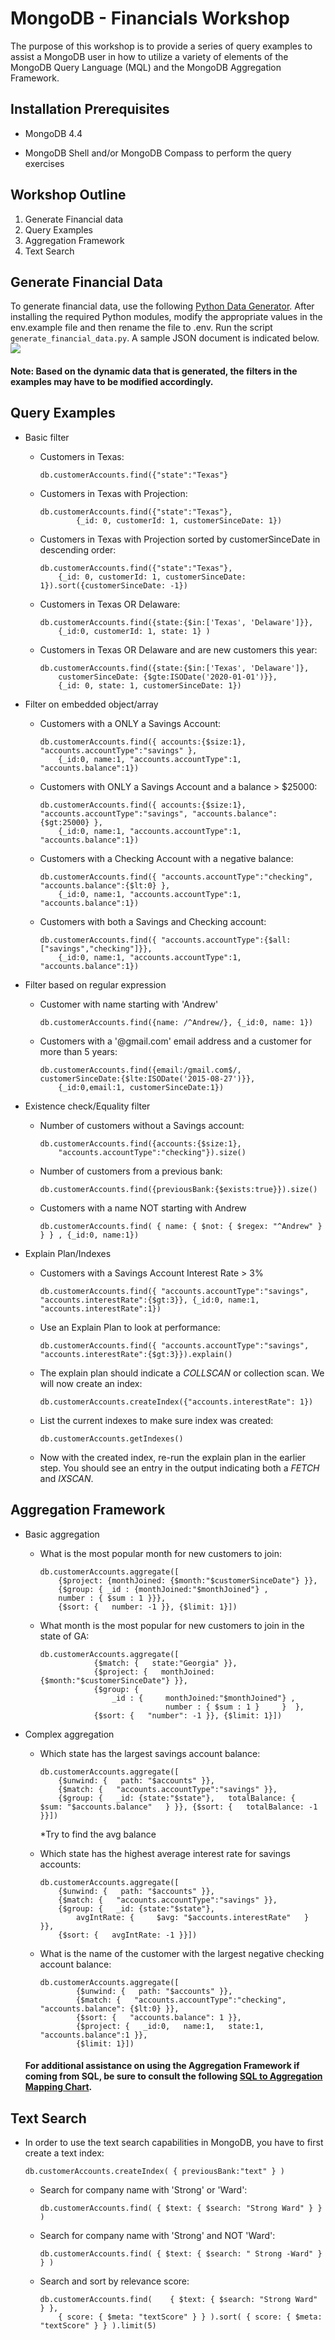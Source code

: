 # MongoDB - Financials Workshop

The purpose of this workshop is to provide a series of query examples to assist a MongoDB user in how
to utilize a variety of elements of the MongoDB Query Language (MQL) and the MongoDB Aggregation Framework.

## Installation Prerequisites
* MongoDB 4.4

* MongoDB Shell and/or MongoDB Compass to perform the query exercises

## Workshop Outline
1. Generate Financial data
2. Query Examples
3. Aggregation Framework
4. Text Search

## Generate Financial Data
To generate financial data, use the following [Python Data Generator](https://github.com/blainemincey/generate_sample_data).
After installing the required Python modules, modify the appropriate values in the env.example file and then
rename the file to .env.  Run the script ``generate_financial_data.py``.  A sample JSON document is indicated below.
![](img/samplejson.jpg)

#### Note: Based on the dynamic data that is generated, the filters in the examples may have to be modified accordingly.

## Query Examples
* Basic filter
    * Customers in Texas:
    
        ```
        db.customerAccounts.find({"state":"Texas"}
        ```
      
    * Customers in Texas with Projection:
    
        ```
        db.customerAccounts.find({"state":"Texas"}, 
                {_id: 0, customerId: 1, customerSinceDate: 1})
        ```
      
    * Customers in Texas with Projection sorted by customerSinceDate in descending order:
    
        ```
        db.customerAccounts.find({"state":"Texas"}, 
            {_id: 0, customerId: 1, customerSinceDate: 1}).sort({customerSinceDate: -1})
        ```
    
    * Customers in Texas OR Delaware:
    
        ```
        db.customerAccounts.find({state:{$in:['Texas', 'Delaware']}}, 
            {_id:0, customerId: 1, state: 1} )
        ```
    
    * Customers in Texas OR Delaware and are new customers this year:
    
        ```
        db.customerAccounts.find({state:{$in:['Texas', 'Delaware']}, 
            customerSinceDate: {$gte:ISODate('2020-01-01')}}, 
            {_id: 0, state: 1, customerSinceDate: 1})
        ```  
    
* Filter on embedded object/array
    * Customers with a ONLY a Savings Account:
        ```
        db.customerAccounts.find({ accounts:{$size:1}, "accounts.accountType":"savings" }, 
            {_id:0, name:1, "accounts.accountType":1, "accounts.balance":1})
        ```
    
    * Customers with ONLY a Savings Account and a balance > $25000:
        ```
        db.customerAccounts.find({ accounts:{$size:1}, "accounts.accountType":"savings", "accounts.balance":{$gt:25000} }, 
            {_id:0, name:1, "accounts.accountType":1, "accounts.balance":1})
        ```
    
    * Customers with a Checking Account with a negative balance:
        ```
        db.customerAccounts.find({ "accounts.accountType":"checking", "accounts.balance":{$lt:0} }, 
            {_id:0, name:1, "accounts.accountType":1, "accounts.balance":1})
        ```
    
    * Customers with both a Savings and Checking account:
        ```
        db.customerAccounts.find({ "accounts.accountType":{$all:["savings","checking"]}}, 
            {_id:0, name:1, "accounts.accountType":1, "accounts.balance":1})
        ```
    
    
* Filter based on regular expression
    * Customer with name starting with 'Andrew'
        ```
        db.customerAccounts.find({name: /^Andrew/}, {_id:0, name: 1})
        ```
    
    * Customers with a '@gmail.com' email address and a customer for more than 5 years:
        ```
        db.customerAccounts.find({email:/gmail.com$/, customerSinceDate:{$lte:ISODate('2015-08-27')}}, 
            {_id:0,email:1, customerSinceDate:1})
        ```


* Existence check/Equality filter
    * Number of customers without a Savings account:
        ```
      db.customerAccounts.find({accounts:{$size:1}, 
            "accounts.accountType":"checking"}).size()
        ```
    
    * Number of customers from a previous bank:
        ```
        db.customerAccounts.find({previousBank:{$exists:true}}).size()
        ```
      
    * Customers with a name NOT starting with Andrew
        ```
        db.customerAccounts.find( { name: { $not: { $regex: "^Andrew" } } } , {_id:0, name:1})
        ```
    
* Explain Plan/Indexes
    * Customers with a Savings Account Interest Rate > 3%
        ```
        db.customerAccounts.find({ "accounts.accountType":"savings", "accounts.interestRate":{$gt:3}}, {_id:0, name:1, "accounts.interestRate":1})
        ```
      
    * Use an Explain Plan to look at performance:
        ```
        db.customerAccounts.find({ "accounts.accountType":"savings", "accounts.interestRate":{$gt:3}}).explain()
        ```
      
    * The explain plan should indicate a *COLLSCAN* or collection scan.  We will now
      create an index:
        ```
        db.customerAccounts.createIndex({"accounts.interestRate": 1})
        ```
      
    * List the current indexes to make sure index was created:
        ```
        db.customerAccounts.getIndexes()
        ```
      
    * Now with the created index, re-run the explain plan in the earlier step. You should
      see an entry in the output indicating both a *FETCH* and *IXSCAN*.

## Aggregation Framework
* Basic aggregation
    * What is the most popular month for new customers to join:
        ```
        db.customerAccounts.aggregate([
            {$project: {monthJoined: {$month:"$customerSinceDate"} }}, 
            {$group: { _id : {monthJoined:"$monthJoined"} ,
            number : { $sum : 1 }}}, 
            {$sort: {   number: -1 }}, {$limit: 1}])
        ```

    * What month is the most popular for new customers to join in the state of GA:
        ```
        db.customerAccounts.aggregate([
                    {$match: {   state:"Georgia" }}, 
                    {$project: {   monthJoined: {$month:"$customerSinceDate"} }}, 
                    {$group: {   
                        _id : {     monthJoined:"$monthJoined"} ,      
                                    number : { $sum : 1 }     }  }, 
                    {$sort: {   "number": -1 }}, {$limit: 1}])
        ```
* Complex aggregation
    * Which state has the largest savings account balance:
        ```
        db.customerAccounts.aggregate([
            {$unwind: {   path: "$accounts" }}, 
            {$match: {   "accounts.accountType":"savings" }}, 
            {$group: {   _id: {state:"$state"},   totalBalance: {     $sum: "$accounts.balance"   } }}, {$sort: {   totalBalance: -1 }}])
        ```
         *Try to find the avg balance   
         
    * Which state has the highest average interest rate for savings accounts:
        ```
        db.customerAccounts.aggregate([
            {$unwind: {   path: "$accounts" }}, 
            {$match: {   "accounts.accountType":"savings" }}, 
            {$group: {   _id: {state:"$state"},   
                avgIntRate: {     $avg: "$accounts.interestRate"   } }}, 
            {$sort: {   avgIntRate: -1 }}])
        ```
    * What is the name of the customer with the largest negative checking account balance:
        ```
        db.customerAccounts.aggregate([
                {$unwind: {   path: "$accounts" }}, 
                {$match: {   "accounts.accountType":"checking",   "accounts.balance": {$lt:0} }}, 
                {$sort: {   "accounts.balance": 1 }}, 
                {$project: {   _id:0,   name:1,   state:1,   "accounts.balance":1 }}, 
                {$limit: 1}])
        ```
    #### For additional assistance on using the Aggregation Framework if coming from SQL, be sure to consult the following [SQL to Aggregation Mapping Chart](https://docs.mongodb.com/manual/reference/sql-aggregation-comparison/).

## Text Search
* In order to use the text search capabilities in MongoDB, you have to first create a 
text index:
    ```
    db.customerAccounts.createIndex( { previousBank:"text" } )
    ```
  
  * Search for company name with 'Strong' or 'Ward':
    ```
    db.customerAccounts.find( { $text: { $search: "Strong Ward" } } )
    ```
  
  * Search for company name with 'Strong' and NOT 'Ward':
    ```
    db.customerAccounts.find( { $text: { $search: " Strong -Ward" } } )
    ```
  
  * Search and sort by relevance score:
    ```
    db.customerAccounts.find(    { $text: { $search: "Strong Ward" } },    
        { score: { $meta: "textScore" } } ).sort( { score: { $meta: "textScore" } } ).limit(5)
    ```






















